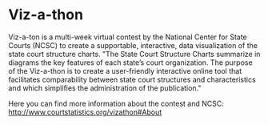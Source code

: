 # Viz-a-thon
Viz-a-ton is a multi-week virtual contest by the National Center for State Courts (NCSC) to create a supportable, interactive, data visualization of the state court structure charts. "The State Court Structure Charts summarize in diagrams the key features of each state’s court organization. The purpose of the Viz-a-thon is to create a user-friendly interactive online tool that facilitates comparability between state court structures and characteristics and which simplifies the administration of the publication."

Here you can find more information about the contest and NCSC: http://www.courtstatistics.org/vizathon#About
